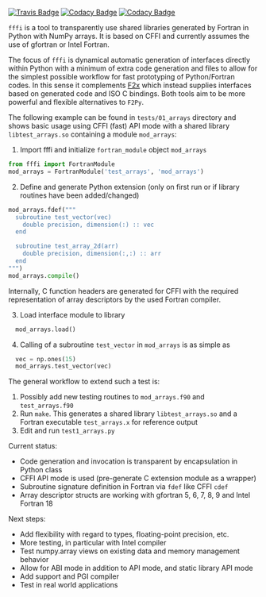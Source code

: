 [![Travis Badge](https://api.travis-ci.com/krystophny/fffi.svg?branch=master)](https://travis-ci.org/pyccel/fffi)
[![Codacy Badge](https://api.codacy.com/project/badge/Coverage/1f01028dd9db4231b24eab75934a2231)](https://www.codacy.com/app/krystophny/fffi?utm_source=github.com&utm_medium=referral&utm_content=krystophny/fffi&utm_campaign=Badge_Coverage)
[![Codacy Badge](https://api.codacy.com/project/badge/Grade/1f01028dd9db4231b24eab75934a2231)](https://www.codacy.com/app/krystophny/fffi?utm_source=github.com&amp;utm_medium=referral&amp;utm_content=krystophny/fffi&amp;utm_campaign=Badge_Grade)

`fffi` is a tool to transparently use shared libraries generated by Fortran in
Python with NumPy arrays. It is based on CFFI and currently assumes the use of
gfortran or Intel Fortran.

The focus of `fffi` is dynamical automatic generation of interfaces directly
within Python with a minimum of extra code generation and files to allow
for the simplest possible workflow for fast prototyping of Python/Fortran codes.
In this sense it complements [F2x](https://github.com/DLR-SC/F2x) which
instead supplies interfaces based on generated code and ISO C bindings.
Both tools aim to be more powerful and flexible alternatives to `F2Py`.

The following example can be found in `tests/01_arrays` directory and shows
basic usage using CFFI (fast) API mode with a shared library
`libtest_arrays.so` containing a module `mod_arrays`:
1. Import fffi and initialize `fortran_module` object `mod_arrays`
```python
from fffi import FortranModule
mod_arrays = FortranModule('test_arrays', 'mod_arrays')
```

2. Define and generate Python extension
  (only on first run or if library routines have been added/changed)
```python
mod_arrays.fdef("""
  subroutine test_vector(vec)
    double precision, dimension(:) :: vec
  end

  subroutine test_array_2d(arr)
    double precision, dimension(:,:) :: arr
  end
""")
mod_arrays.compile()
```
Internally, C function headers are generated for CFFI with the required
representation of array descriptors by the used Fortran compiler.

3. Load interface module to library
```python
  mod_arrays.load()
```
4. Calling of a subroutine `test_vector` in `mod_arrays` is as simple as
```python
  vec = np.ones(15)
  mod_arrays.test_vector(vec)
```

The general workflow to extend such a test is:

1. Possibly add new testing routines to `mod_arrays.f90` and `test_arrays.f90`
2. Run `make`. This generates a shared library `libtest_arrays.so` and
   a Fortran executable `test_arrays.x` for reference output
3. Edit and run `test1_arrays.py`

Current status:

* Code generation and invocation is transparent by encapsulation in Python class
* CFFI API mode is used (pre-generate C extension module as a wrapper)
* Subroutine signature definition in Fortran via `fdef` like CFFI `cdef`
* Array descriptor structs are working with gfortran 5, 6, 7, 8, 9 and Intel Fortran 18

Next steps:

* Add flexibility with regard to types, floating-point precision, etc.
* More testing, in particular with Intel compiler
* Test numpy.array views on existing data and memory management behavior
* Allow for ABI mode in addition to API mode, and static library API mode
* Add support and PGI compiler
* Test in real world applications
